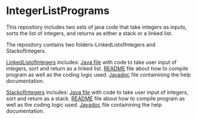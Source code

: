 # IntegerListPrograms
This repository includes two sets of java code that take integers as inputs, sorts the list of integers, and returns as either a stack or a linked list.

The repository contains two folders-LinkedListofIntegers and StackofIntegers.

[LinkedListofIntegers](/LinkedListofIntegers/) includes:
  [Java file](/LinkedListofIntegers/LinkedListofIntegers.java/) with code to take user input of integers, sort and return as a linked list.
  [README](/LinkedListofIntegers/README.txt/) file about how to compile program as well as the coding logic used.
  [Javadoc](/LinkedListofIntegers/LinkedListofIntegers.html/) file containining the help documentation.

[StackofIntegers](/StackofIntegers/) includes:
  [Java file](/StackofIntegers/StackofIntegers.java/) with code to take user input of integers, sort and return as a stack.
  [README](/StackofIntegers/README.txt/) file about how to compile program as well as the coding logic used.
  [Javadoc](/StackofIntegers/StackofIntegers.html/) file containining the help documentation.

